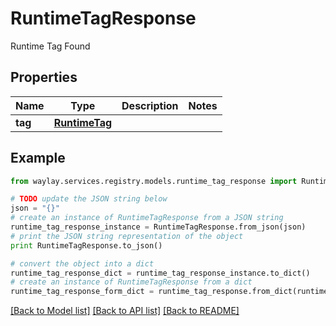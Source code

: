 # RuntimeTagResponse

Runtime Tag Found

## Properties

Name | Type | Description | Notes
------------ | ------------- | ------------- | -------------
**tag** | [**RuntimeTag**](RuntimeTag.md) |  | 

## Example

```python
from waylay.services.registry.models.runtime_tag_response import RuntimeTagResponse

# TODO update the JSON string below
json = "{}"
# create an instance of RuntimeTagResponse from a JSON string
runtime_tag_response_instance = RuntimeTagResponse.from_json(json)
# print the JSON string representation of the object
print RuntimeTagResponse.to_json()

# convert the object into a dict
runtime_tag_response_dict = runtime_tag_response_instance.to_dict()
# create an instance of RuntimeTagResponse from a dict
runtime_tag_response_form_dict = runtime_tag_response.from_dict(runtime_tag_response_dict)
```
[[Back to Model list]](../README.md#documentation-for-models) [[Back to API list]](../README.md#documentation-for-api-endpoints) [[Back to README]](../README.md)


